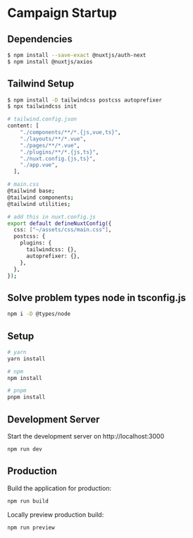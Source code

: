 # Campaign Startup

## Dependencies

```bash
$ npm install --save-exact @nuxtjs/auth-next
$ npm install @nuxtjs/axios
```

## Tailwind Setup

```bash
$ npm install -D tailwindcss postcss autoprefixer
$ npx tailwindcss init

# tailwind.config.json
content: [
    "./components/**/*.{js,vue,ts}",
    "./layouts/**/*.vue",
    "./pages/**/*.vue",
    "./plugins/**/*.{js,ts}",
    "./nuxt.config.{js,ts}",
    "./app.vue",
  ],

# main.css
@tailwind base;
@tailwind components;
@tailwind utilities;

# add this in nuxt.config.js
export default defineNuxtConfig({
  css: ["~/assets/css/main.css"],
  postcss: {
    plugins: {
      tailwindcss: {},
      autoprefixer: {},
    },
  },
});
```

## Solve problem types node in tsconfig.js

```bash
npm i -D @types/node
```

## Setup

```bash
# yarn
yarn install

# npm
npm install

# pnpm
pnpm install
```

## Development Server

Start the development server on http://localhost:3000

```bash
npm run dev
```

## Production

Build the application for production:

```bash
npm run build
```

Locally preview production build:

```bash
npm run preview
```
